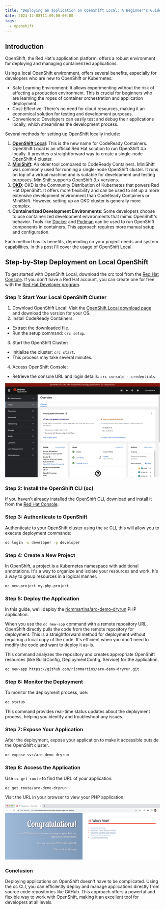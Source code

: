 ```yaml
---
title: "Deploying an application on OpenShift Local: A Beginner's Guide"
date: 2023-12-08T11:00:00-00:00
tags:
  - openshift
---
```


## Introduction

OpenShift, the Red Hat's application platform, offers a robust environment for deploying and managing containerized applications. 

Using a local OpenShift environment, offers several benefits, especially for developers who are new to OpenShift or Kubernetes:

- Safe Learning Environment: It allows experimenting without the risk of affecting a production environment. This is crucial for beginners who are learning the ropes of container orchestration and application deployment.
- Cost-Effective: There's no need for cloud resources, making it an economical solution for testing and development purposes.
- Convenience: Developers can easily test and debug their applications locally, which streamlines the development process.

Several methods for setting up OpenShift locally include:

1. **[OpenShift Local](https://developers.redhat.com/products/openshift-local/overview)**: This is the new name for CodeReady Containers. OpenShift Local is an official Red Hat solution to run OpenShift 4.x locally. It provides a straightforward way to create a single-node OpenShift 4 cluster.
2. **[MiniShift](https://github.com/minishift/minishift)**: An older tool compared to CodeReady Containers. MiniShift was commonly used for running a single-node OpenShift cluster. It runs on top of a virtual machine and is suitable for development and testing purposes. MiniShift supports OpenShift 3.x versions.
3. **[OKD](https://www.okd.io/)**: OKD is the Community Distribution of Kubernetes that powers Red Hat OpenShift. It offers more flexibility and can be used to set up a more extensive development environment than CodeReady Containers or MiniShift. However, setting up an OKD cluster is generally more complex.
4. **Containerized Development Environments**: Some developers choose to use containerized development environments that mimic OpenShift's behavior. Tools like [Docker](https://www.docker.com/) and [Podman](https://podman.io/) can be used to run OpenShift components in containers. This approach requires more manual setup and configuration.

Each method has its benefits, depending on your project needs and system capabilities. In this post I'll cover the usage of OpenShift Local.

## Step-by-Step Deployment on Local OpenShift

To get started with OpenShift Local, download the crc tool from the [Red Hat Console](https://console.redhat.com/openshift/create/local). If you don't have a Red Hat account, you can create one for free with the [Red Hat Developer program](https://developers.redhat.com/about).

### Step 1: Start Your Local OpenShift Cluster

1. Download OpenShift Local: Visit the [OpenShift Local download page](https://cloud.redhat.com/openshift/install/crc/installer-provisioned) and download the version for your OS.
2. Install CodeReady Containers:
  - Extract the downloaded file.
  - Run the setup command: `crc setup`.
3. Start the OpenShift Cluster:
  - Initialize the cluster: `crc start`.
  - This process may take several minutes.
4. Access OpenShift Console:
  - Retrieve the console URL and login details: `crc console --credentials`.

![](/assets/images/openshiftlocal.png)

### Step 2: Install the OpenShift CLI (oc)

If you haven't already installed the OpenShift CLI, download and install it from the [Red Hat Console](https://console.redhat.com/openshift/downloads#tool-oc).

### Step 3: Authenticate to OpenShift

Authenticate to your OpenShift cluster using the `oc` CLI,  this will allow you to execute deployment commands:

```bash
oc login -u developer -p developer
```

### Step 4: Create a New Project

In OpenShift, a project is a Kubernetes namespace with additional annotations. It's a way to organize and isolate your resources and work.  It's a way to group resources in a logical manner.

```bash
oc new-project my-php-project
```

### Step 5: Deploy the Application

In this guide, we'll deploy the [ricmmartins/aro-demo-dryrun](https://github.com/ricmmartins/aro-demo-dryrun) PHP application. 

When you use the `oc new-app` command with a remote repository URL, OpenShift directly pulls the code from the remote repository for deployment. This is a straightforward method for deployment without requiring a local copy of the code. It's efficient when you don't need to modify the code and want to deploy it as-is.

This command analyzes the repository and creates appropriate OpenShift resources (like BuildConfig, DeploymentConfig, Service) for the application.

```bash
oc new-app https://github.com/ricmmartins/aro-demo-dryrun.git
```

### Step 6: Monitor the Deployment

To monitor the deployment process, use:

```bash
oc status
```
This command provides real-time status updates about the deployment process, helping you identify and troubleshoot any issues.

### Step 7: Expose Your Application

After the deployment, expose your application to make it accessible outside the OpenShift cluster. 

```bash
oc expose svc/aro-demo-dryrun
```

### Step 8: Access the Application

Use `oc get route` to find the URL of your application:

```bash
oc get route/aro-demo-dryrun
```

Visit the URL in your browser to view your PHP application.

![](/assets/images/phpapp.png)

### Conclusion

Deploying applications on OpenShift doesn't have to be complicated. Using the oc CLI, you can efficiently deploy and manage applications directly from source code repositories like GitHub. This approach offers a powerful and flexible way to work with OpenShift, making it an excellent tool for developers at all levels.
